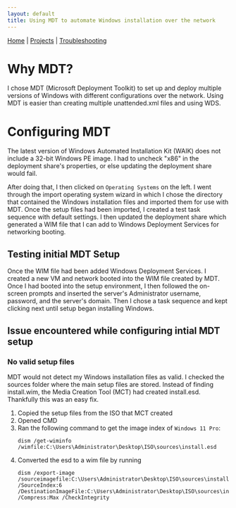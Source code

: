 ```yaml
---
layout: default  
title: Using MDT to automate Windows installation over the network
---
```

[Home](../../../../index.md) | [Projects](../../../..//projects/index.md) | [Troubleshooting](../../../../troubleshooting/index.md)

# Why MDT?
I chose MDT (Microsoft Deployment Toolkit) to set up and deploy multiple versions of Windows with different configurations over the network. Using MDT is easier than creating multiple unattended.xml files and using WDS.

# Configuring MDT
The latest version of Windows Automated Installation Kit (WAIK) does not include a 32-bit Windows PE image. I had to uncheck "x86" in the deployment share's properties, or else updating the deployment share would fail.

After doing that, I then clicked on `Operating Systems` on the left. I went through the import operating system wizard in which I chose the directory that contained the Windows installation files and imported them for use with MDT. Once the setup files had been imported, I created a test task sequence with default settings. I then updated the deployment share which generated a WIM file that I can add to Windows Deployment Services for networking booting.

## Testing initial MDT Setup
Once the WIM file had been added Windows Deployment Services. I created a new VM and network booted into the WIM file created by MDT. Once I had booted into the setup environment, I then followed the on-screen prompts and inserted the server's Administrator username, password, and the server's domain. Then I chose a task sequence and kept clicking next until setup began installing Windows.

## Issue encountered while configuring intial MDT setup

### No valid setup files
MDT would not detect my Windows installation files as valid. I checked the sources folder where the main setup files are stored. Instead of finding install.wim, the Media Creation Tool (MCT) had created install.esd. Thankfully this was an easy fix.

1. Copied the setup files from the ISO that MCT created
2. Opened CMD
3. Ran the following command to get the image index of `Windows 11 Pro`:
   ```batch
   dism /get-wiminfo /wimfile:C:\Users\Administrator\Desktop\ISO\sources\install.esd
   ```
4. Converted the esd to a wim file by running 
    ```batch
    dism /export-image /sourceimagefile:C:\Users\Administrator\Desktop\ISO\sources\install.esd /SourceIndex:6 /DestinationImageFile:C:\Users\Administrator\Desktop\ISO\sources\install.wim /Compress:Max /CheckIntegrity
    ```